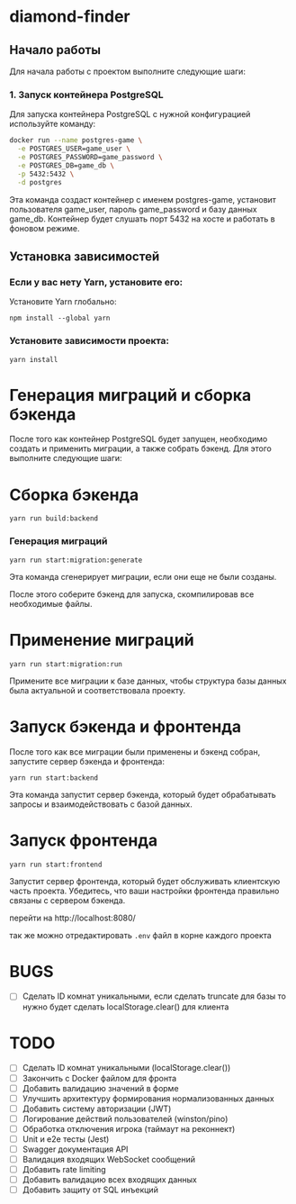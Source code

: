# diamond-finder

## Начало работы

Для начала работы с проектом выполните следующие шаги:

### 1. Запуск контейнера PostgreSQL

Для запуска контейнера PostgreSQL с нужной конфигурацией используйте команду:

```bash
docker run --name postgres-game \
  -e POSTGRES_USER=game_user \
  -e POSTGRES_PASSWORD=game_password \
  -e POSTGRES_DB=game_db \
  -p 5432:5432 \
  -d postgres

```
Эта команда создаст контейнер с именем postgres-game, установит пользователя game_user, пароль game_password и базу данных game_db. Контейнер будет слушать порт 5432 на хосте и работать в фоновом режиме.

## **Установка зависимостей**

### Если у вас нету Yarn, установите его:
Установите Yarn глобально:

  `npm install --global yarn`

### Установите зависимости проекта:

  `yarn install`

# Генерация миграций и сборка бэкенда
После того как контейнер PostgreSQL будет запущен, необходимо создать и применить миграции, а также собрать бэкенд. Для этого выполните следующие шаги:

# Сборка бэкенда
`yarn run build:backend`

### Генерация миграций
 `yarn run start:migration:generate`

Эта команда сгенерирует миграции, если они еще не были созданы.

После этого соберите бэкенд для запуска, скомпилировав все необходимые файлы.

# Применение миграций
`yarn run start:migration:run`

Примените все миграции к базе данных, чтобы структура базы данных была актуальной и соответствовала проекту.

# Запуск бэкенда и фронтенда
После того как все миграции были применены и бэкенд собран, запустите сервер бэкенда и фронтенда:

`yarn run start:backend`

Эта команда запустит сервер бэкенда, который будет обрабатывать запросы и взаимодействовать с базой данных.

# Запуск фронтенда
`yarn run start:frontend`

Запустит сервер фронтенда, который будет обслуживать клиентскую часть проекта. Убедитесь, что ваши настройки фронтенда правильно связаны с сервером бэкенда.

перейти на http://localhost:8080/

так же можно отредактировать `.env` файл в корне каждого проекта

# BUGS
- [ ] Сделать ID комнат уникальными, если сделать truncate для базы то нужно будет сделать localStorage.clear() для клиента
# TODO
- [ ] Сделать ID комнат уникальными (localStorage.clear())
- [ ] Закончить с Docker файлом для фронта
- [ ] Добавить валидацию значений в форме
- [ ] Улучшить архитектуру формирования нормализованных данных
- [ ] Добавить систему авторизации (JWT)
- [ ] Логирование действий пользователей (winston/pino)
- [ ] Обработка отключения игрока (таймаут на реконнект)
- [ ] Unit и e2e тесты (Jest)
- [ ] Swagger документация API
- [ ] Валидация входящих WebSocket сообщений
- [ ] Добавить rate limiting
- [ ] Добавить валидацию всех входящих данных
- [ ] Добавить защиту от SQL инъекций
